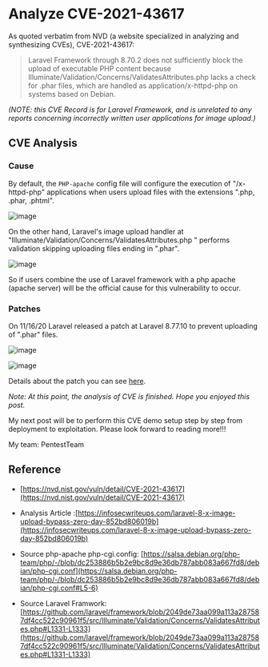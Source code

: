 #  Analyze CVE-2021-43617

As quoted verbatim from NVD (a website specialized in analyzing and synthesizing CVEs), CVE-2021-43617:
> Laravel Framework through 8.70.2 does not sufficiently block the upload of executable PHP content because Illuminate/Validation/Concerns/ValidatesAttributes.php lacks a check for .phar files, which are handled as application/x-httpd-php on systems based on Debian. 

*(NOTE: this CVE Record is for Laravel Framework, and is unrelated to any reports concerning incorrectly written user applications for image upload.)*

## CVE Analysis

### Cause

By default, the `PHP-apache` config file will configure the execution of "/x-httpd-php" applications when users upload files with the extensions ".php, .phar, .phtml".

![image](https://user-images.githubusercontent.com/63194321/147409457-7c69e3cf-7698-4ccb-a306-3ff5e445d0f6.png)


On the other hand, Laravel's image upload handler at "Illuminate/Validation/Concerns/ValidatesAttributes.php " performs validation skipping uploading files ending in ".phar".

![image](https://user-images.githubusercontent.com/63194321/147409514-fd6f5a30-edcd-4bb0-8f08-9eb58be4eabd.png)

So if users combine the use of Laravel framework with a php apache (apache server) will be the official cause for this vulnerability to occur.

### Patches

On 11/16/20 Laravel released a patch at Laravel 8.77.10 to prevent uploading of ".phar" files.

![image](https://user-images.githubusercontent.com/63194321/147409755-b20ebee8-bb1c-4e6a-8a28-8a9234b0f5c8.png)

![image](https://user-images.githubusercontent.com/63194321/147409819-c7491c1b-3cdd-4cc8-b52a-0272f77e329d.png)

Details about the patch you can see [here](https://github.com/laravel/framework/commit/ccea1bfcbb37cf923dc1bb30cdbf2effbfb1619c).

*Note: At this point, the analysis of CVE is finished. Hope you enjoyed this post.*

My next post will be to perform this CVE demo setup step by step from deployment to exploitation.
Please look forward to reading more!!!



My team: PentestTeam


##  Reference

* [https://nvd.nist.gov/vuln/detail/CVE-2021-43617](https://nvd.nist.gov/vuln/detail/CVE-2021-43617)

* Analysis Article :[https://infosecwriteups.com/laravel-8-x-image-upload-bypass-zero-day-852bd806019b](https://infosecwriteups.com/laravel-8-x-image-upload-bypass-zero-day-852bd806019b)

* Source php-apache php-cgi.config: [https://salsa.debian.org/php-team/php/-/blob/dc253886b5b2e9bc8d9e36db787abb083a667fd8/debian/php-cgi.conf](https://salsa.debian.org/php-team/php/-/blob/dc253886b5b2e9bc8d9e36db787abb083a667fd8/debian/php-cgi.conf#L5-6)

* Source Laravel Framwork: [https://github.com/laravel/framework/blob/2049de73aa099a113a287587df4cc522c90961f5/src/Illuminate/Validation/Concerns/ValidatesAttributes.php#L1331-L1333](https://github.com/laravel/framework/blob/2049de73aa099a113a287587df4cc522c90961f5/src/Illuminate/Validation/Concerns/ValidatesAttributes.php#L1331-L1333)



